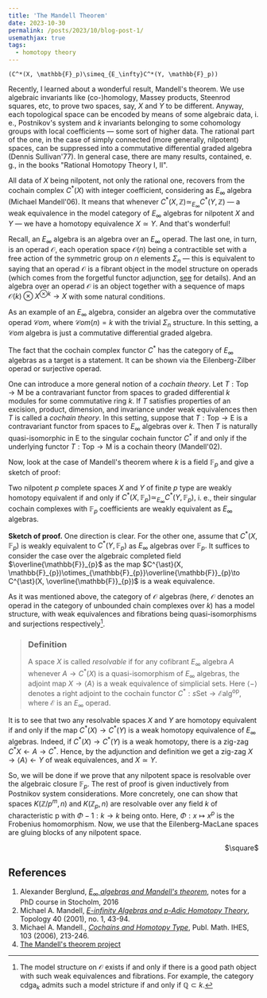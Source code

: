 ```yaml
---
title: 'The Mandell Theorem'
date: 2023-10-30
permalink: /posts/2023/10/blog-post-1/
usemathjax: true
tags:
  - homotopy theory
---
```


`(C^*(X, \mathbb{F}_p)\simeq_{E_\infty}C^*(Y, \mathbb{F}_p))`   

    

Recently, I learned about a wonderful result, Mandell's theorem. We use algebraic invariants like (co-)homology, Massey products, Steenrod squares, etc, to prove two spaces, say, $X$ and $Y$ to be different. Anyway, each  topological space can be encoded by means of some algebraic data, i. e., Postnikov's system and $k$ invariants belonging to some cohomology groups with local coefficients — some sort of higher data. The rational part of the one, in the case of simply connected (more generally, nilpotent) spaces, can be suppressed into a commutative differential graded algebra (Dennis Sullivan'77). In general case, there are many results, contained, e. g., in the books "Rational Homotopy Theory I, II". 

All data of $X$ being nilpotent, not only the rational one, recovers from the cochain complex $C^\ast(X)$ with integer coefficient, considering as $E_{\infty}$ algebra (Michael Mandell'06). It means that whenever $C^{\ast}(X, \mathbb{Z}) \simeq_{E_{\infty}} C^\ast(Y, \mathbb{Z})$ — a weak equivalence in the model category of $E_{\infty}$ algebras for nilpotent $X$ and $Y$ — we have a homotopy equivalence $X\simeq Y$. And that's wonderful!

Recall, an $E_{\infty}$ algebra is an algebra over an $E_{\infty}$ operad. The last one, in turn, is an operad $\mathcal{O}$, each operation space $\mathcal{O}(n)$ being a contractible set with a free action of the symmetric group on $n$ elements $\Sigma_{n}$ — this is equivalent to saying that an operad $\mathcal{O}$ is a fibrant object in the model structure on operads (which comes from the forgetful functor adjunction, [see](https://ncatlab.org/nlab/show/model+structure+on+operads) for details). And an algebra over an operad $\mathcal{O}$ is an object together with a sequence of maps $\mathcal{O}(k)\otimes X^{\otimes k}\to X$ with some natural conditions. 

As an example of an $E_{\infty}$ algebra, consider an algebra over the commutative operad $\mathcal{C}om,$ where $\mathcal{C}om(n) = k$ with the trivial $\Sigma_{n}$ structure. In this setting, a $\mathcal{C}om$ algebra is just a commutative differential graded algebra.   

The fact that the cochain complex functor $C^{\ast}$ has the category of $E_{\infty}$ algebras as a target is a statement. It can be shown via the Eilenberg-Zilber operad or surjective operad.     

One can introduce a more general notion of a *cochain theory*. Let $T: \mathsf{Top}\to \mathsf{M}$ be a contravariant functor from spaces to graded differential $k$ modules for some commutative ring $k.$ If $T$ satisfies properties of an excision,  product, dimension, and invariance under weak equivalences then $T$ is called a *cochain theory*. In this setting, suppose that $T: \mathsf{Top}\to \mathsf{E}$ is a contravariant functor from spaces to $E_{\infty}$ algebras over $k.$ Then $T$ is naturally quasi-isomorphic in $\mathsf{E}$ to the singular cochain functor $C^{\ast}$ if and only if the underlying functor $T: \mathsf{Top}\to \mathsf{M}$ is a cochain theory (Mandell'02).        

Now, look at the case of Mandell's theorem where $k$ is a field $\mathbb{F}_{p}$ and give a sketch of proof:

 Two nilpotent $p$ complete spaces $X$ and $Y$ of finite $p$ type are weakly homotopy equivalent if and only if $C^{\ast}(X, {\mathbb{F}}_{p}){\simeq}_{E_{\infty}} C^{\ast}(Y, \mathbb{F}_{p}),$  i. e., their singular cochain complexes with ${\mathbb{F}}_{p}$ coefficients are weakly equivalent as ${E}_{\infty}$ algebras.

**Sketch of proof.** One direction is clear. For the other one, assume that $C^{\ast}(X, \mathbb{F}_{p})$ is weakly equivalent to $C^{\ast}(Y, \mathbb{F}_{p})$ as $E_{\infty}$ algebras over $\mathbb{F}_{p}.$ It suffices to consider the case over the algebraic completed field $\overline{\mathbb{F}}_{p}$ as the map $C^{\ast}(X, \mathbb{F}_{p})\otimes_{\mathbb{F}_{p}}\overline{\mathbb{F}}_{p}\to C^{\ast}(X, \overline{\mathbb{F}}_{p})$ is a weak equivalence. 

As it was mentioned above, the category of $\mathcal{O}$ algebras (here, $\mathcal{O}$ denotes an operad in the category of unbounded chain complexes over $k)$ has a model structure, with weak equivalences and fibrations being quasi-isomorphisms and surjections respectively[^1]. 

[^1]: The model structure on $\mathcal{O}$ exists if and only if there is a good path object with such weak equivalences and fibrations. For example, the category $\mathsf{cdga}_k$ admits such a model stricture if and only if $\mathbb{Q}\subset k.$

> ### Definition
>  A space $X$ is called *resolvable* if for any cofibrant $E_\infty$ algebra $A$ whenever $A\to C^\ast(X)$ is a quasi-isomorphism of $E_\infty$ algebras, the adjoint map $X\to \langle A \rangle$ is a weak equivalence of simplicial sets. Here $\langle - \rangle$ denotes a right adjoint to the cochain functor $C^\ast : s\mathsf{Set}\to \mathcal{E}\mathsf{alg}^{\mathrm{op}},$ where $\mathcal{E}$ is an $E_\infty$ operad. 

It is to see that two any resolvable spaces $X$ and $Y$ are homotopy equivalent if and only if the map $C^\ast(X)\to C^\ast(Y)$ is a weak homotopy equivalence of $E_\infty$ algebras. Indeed, if $C^\ast(X)\to C^\ast(Y)$ is a weak homotopy, there is a zig-zag $C^\ast X\leftarrow A\to C^\ast$. Hence, by the adjunction and definition we get a zig-zag $X\to \langle A\rangle\leftarrow Y$ of weak equivalences, and $X\simeq Y$.

So, we will be done if we prove that any nilpotent space is resolvable over the algebraic closure $\mathbb{F}_p.$ The rest of proof is given inductively from Postnikov system considerations. More concretely, one can show that spaces $K(\mathbb{Z}/p^m, n)$ and $K(\mathbb{Z}_p, n)$ are resolvable over any field $k$ of characteristic p with $\Phi - 1: k\to k$ being onto. Here, $\Phi: x\mapsto x^p$ is the Frobenius homomorphism. Now, we use that the Eilenberg-MacLane spaces are gluing blocks of any nilpotent space.
<div style="text-align: right"> $\square$ </div>

## References

1. Alexander Berglund, [*$E_\infty$ algebras and Mandell's theorem*](https://staff.math.su.se/alexb/Eoo_2016-08-10.pdf), notes for a PhD course in Stocholm, 2016
2. Michael A. Mandell, [*E-infinity Algebras and p-Adic Homotopy Theory*](https://mmandell.pages.iu.edu/papers/einffinal.pdf), Topology 40 (2001), no. 1, 43-94.
3. Michael A. Mandell., [*Cochains and Homotopy Type*](http://dx.doi.org/10.1007/s10240-006-0037-6), Publ. Math. IHES, 103 (2006), 213-246.
4. [The Mandell's theorem project](https://sites.google.com/view/mandellstheorem/home)


 

